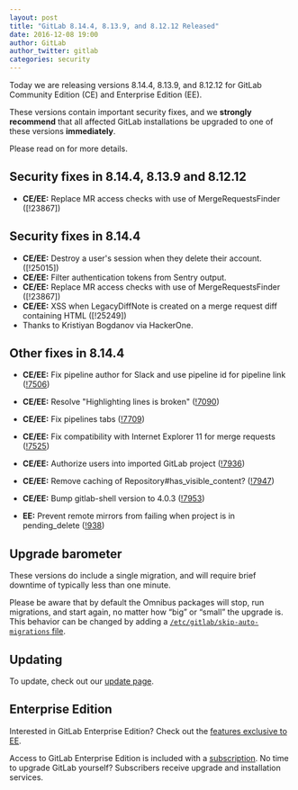 ```yaml
---
layout: post
title: "GitLab 8.14.4, 8.13.9, and 8.12.12 Released"
date: 2016-12-08 19:00
author: GitLab
author_twitter: gitlab
categories: security
---
```


Today we are releasing versions 8.14.4, 8.13.9, and 8.12.12 for GitLab Community
Edition (CE) and Enterprise Edition (EE).

These versions contain important security fixes, and we **strongly
recommend** that all affected GitLab installations be upgraded to one of these
versions **immediately**.

Please read on for more details.

<!-- more -->

## Security fixes in 8.14.4, 8.13.9 and 8.12.12

- **CE/EE:** Replace MR access checks with use of MergeRequestsFinder ([!23867])

## Security fixes in 8.14.4

- **CE/EE:** Destroy a user's session when they delete their account. ([!25015])
- **CE/EE:** Filter authentication tokens from Sentry output.
- **CE/EE:** Replace MR access checks with use of MergeRequestsFinder ([!23867])
- **CE/EE:** XSS when LegacyDiffNote is created on a merge request diff containing HTML ([!25249])
- Thanks to Kristiyan Bogdanov via HackerOne.

## Other fixes in 8.14.4
- **CE/EE:** Fix pipeline author for Slack and use pipeline id for pipeline link ([!7506])
- **CE/EE:** Resolve "Highlighting lines is broken" ([!7090])
- **CE/EE:** Fix pipelines tabs ([!7709])
- **CE/EE:** Fix compatibility with Internet Explorer 11 for merge requests ([!7525])
- **CE/EE:** Authorize users into imported GitLab project ([!7936])
- **CE/EE:** Remove caching of Repository#has_visible_content? ([!7947])
- **CE/EE:** Bump gitlab-shell version to 4.0.3 ([!7953])


- **EE:** Prevent remote mirrors from failing when project is in pending_delete ([!938])

[!7506]: https://gitlab.com/gitlab-org/gitlab-ce/merge_requests/7506
[!7090]: https://gitlab.com/gitlab-org/gitlab-ce/merge_requests/7090
[!7709]: https://gitlab.com/gitlab-org/gitlab-ce/merge_requests/7709
[!7525]: https://gitlab.com/gitlab-org/gitlab-ce/merge_requests/7525
[!7936]: https://gitlab.com/gitlab-org/gitlab-ce/merge_requests/7936
[!7947]: https://gitlab.com/gitlab-org/gitlab-ce/merge_requests/7947
[!7953]: https://gitlab.com/gitlab-org/gitlab-ce/merge_requests/7953
[!938]: https://gitlab.com/gitlab-org/gitlab-ee/merge_requests/938

## Upgrade barometer

These versions do include a single migration, and will require brief
downtime of typically less than one minute.

Please be aware that by default the Omnibus packages will stop, run migrations,
and start again, no matter how “big” or “small” the upgrade is. This behavior
can be changed by adding a [`/etc/gitlab/skip-auto-migrations`
file](http://doc.gitlab.com/omnibus/update/README.html).

## Updating

To update, check out our [update page](https://about.gitlab.com/update).

## Enterprise Edition

Interested in GitLab Enterprise Edition? Check out the [features exclusive to
EE](https://about.gitlab.com/features/#enterprise).

Access to GitLab Enterprise Edition is included with a
[subscription](https://about.gitlab.com/pricing/). No time to upgrade GitLab
yourself? Subscribers receive upgrade and installation services.
